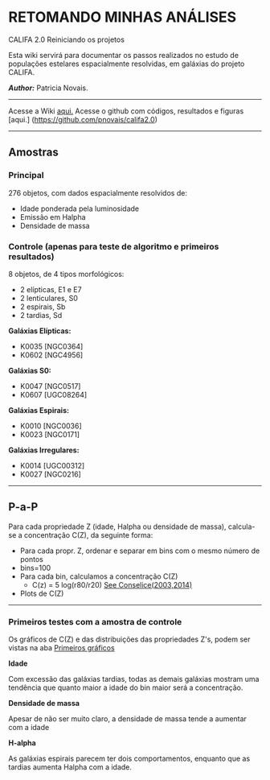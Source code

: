 # RETOMANDO MINHAS ANÁLISES 
CALIFA 2.0 Reiniciando os projetos

Esta wiki servirá para documentar os passos realizados no estudo de populações estelares espacialmente resolvidas, em galáxias do projeto CALIFA. 

_**Author:**_ Patricia Novais.
***

Acesse a Wiki [aqui.](https://github.com/pnovais/califa2.0/wiki)
Acesse o github com códigos, resultados e figuras [aqui.] (https://github.com/pnovais/califa2.0)
***

## Amostras

### Principal
276 objetos, com dados espacialmente resolvidos de:

   * Idade ponderada pela luminosidade
   * Emissão em Halpha
   * Densidade de massa

### Controle (apenas para teste de algoritmo e primeiros resultados)
8 objetos, de 4 tipos morfológicos:

   * 2 elípticas, E1 e E7
   * 2 lenticulares, S0
   * 2 espirais, Sb
   * 2 tardias, Sd

**Galáxias Elípticas:**

* K0035 [NGC0364]
* K0602 [NGC4956]

**Galáxias S0:**

* K0047 [NGC0517]
* K0607 [UGC08264]

**Galáxias Espirais:**

* K0010 [NGC0036]
* K0023 [NGC0171]

**Galáxias Irregulares:**

* K0014 [UGC00312]
* K0027 [NGC0216]

***

## P-a-P
Para cada propriedade Z (idade, Halpha ou densidade de massa), calcula-se a concentração C(Z), da seguinte forma:

* Para cada propr. Z, ordenar e separar em bins com o mesmo número de pontos
* bins=100
* Para cada bin, calculamos a concentração C(Z)
    * C(z) = 5 log(r80/r20) [See Conselice(2003,2014)](http://iopscience.iop.org/article/10.1086/375001/pdf)
* Plots de C(Z)

***

### Primeiros testes com a amostra de controle
Os gráficos de C(Z) e das distribuições das propriedades Z's, podem ser vistas na aba [Primeiros gráficos](https://github.com/pnovais/califa2.0/wiki/Primeiros-gr%C3%A1ficos)

**Idade**

Com excessão das galáxias tardias, todas as demais galáxias mostram uma tendência que quanto maior a idade do bin maior será a concentração.

**Densidade de massa**

Apesar de não ser muito claro, a densidade de massa tende a aumentar com a idade

**H-alpha**

As galáxias espirais parecem ter dois comportamentos, enquanto que as tardias aumenta Halpha com a idade.

